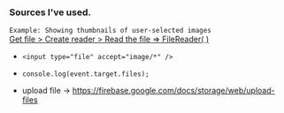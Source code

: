 ### Sources I've used.

`Example: Showing thumbnails of user-selected images`  
[Get file > Create reader > Read the file => FileReader( )](https://developer.mozilla.org/en-US/docs/Web/API/File/Using_files_from_web_applications)

- `<input type="file" accept="image/*" />`
- `console.log(event.target.files);`

- upload file -> https://firebase.google.com/docs/storage/web/upload-files
